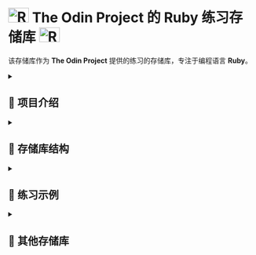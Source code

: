 # <img src="https://cdn-icons-png.flaticon.com/128/82/82667.png" alt="React Logo" width="42" height="30" /> The Odin Project 的 Ruby 练习存储库 <img src="https://cdn-icons-png.flaticon.com/128/82/82667.png" alt="React Logo" width="42" height="30" />

该存储库作为 **The Odin Project** 提供的练习的存储库，专注于编程语言 **Ruby**。

<details>
  <summary><h2>📖 项目介绍</h2></summary>

  **The Odin Project** 是一个教育平台，提供完整的网络开发课程。该存储库旨在跟踪和存储在 Ruby 编程语言课程中提出的实践练习。每个练习都是一个练习和提高编程技能的机会。

</details>

<details>
  <summary><h2>📁 存储库结构</h2></summary>

  存储库按主题文件夹组织，每个文件夹代表课程的一个特定部分或模块。在每个文件夹中，您会找到提议的练习，以及相关的源代码、解决方案或任何其他重要信息。

  ### 存储库文件夹

  - **basic_ruby_projects**: 基础 Ruby 项目，涵盖基本概念和方法。
    - 示例：实现冒泡排序方法 (`#bubble_sort`):
  
      ```ruby
      def bubble_sort(array)
        max_index = array.length - 1
        (0..max_index - 1).each do |index|
          (index + 1..max_index).each do |index_2|
            number_1 = array[index]
            number_2 = array[index_2]
            if number_1 > number_2
              intermediate = number_1
              array[index] = number_2
              array[index_2] = intermediate
            end
          end
        end
        array
      end

      p bubble_sort([4, 3, 78, 2, 0, 2])
      ```

  - **mastermind**: Mastermind 游戏的实现，应用逻辑和控制流的概念。
  
  - **poo**: 专注于面向对象编程的练习，包括类和对象的创建。

  - **tic_tac_toe**: 实现井字棋游戏，应用游戏逻辑和交互性概念。

</details>

<details>
  <summary><h2>📝 练习示例</h2></summary>

  下面是一些包含在存储库中的练习示例：

  1. **凯撒密码**: 实现一个方法，将凯撒密码应用于字符串。

      ```ruby
      def caesar_cipher(phrase, displacement)
        phrase_array = phrase.split(' ')
        final_array = []
        phrase_array.each do |word|
          intermediate_array = []
          word.split('').each do |letter| 
            num = letter.ord
            if letter.match(/[A-Z|a-z]/)
              if num.between?(65, 90)
                tot = num + displacement
                tot > 90 ? tot = (tot - 90) + 64 : tot
                intermediate_array << tot.chr
              else
                tot = num + displacement
                tot > 122 ? tot = (tot - 122) + 97 : tot
                intermediate_array << tot.chr
              end
            else
              intermediate_array << letter
            end
          end
          final_array << intermediate_array.join('')
        end
        final_array.join(' ')
      end

      p caesar_cipher("What a string!", 5)
      ```

  2. **股票选择**: 确定最佳的买入和卖出日期的方法，以最大化利润。

      ```ruby
      def stock_picker(stock_prices)
        day_buy = 0
        day_sale = 0
        profit = 0
        stock_prices.each_with_index do |price, index|
          (index + 1..stock_prices.length - 1).each do |index_2|
            price_2 = stock_prices[index_2]
            subtraction = price_2 - price
            if subtraction.positive? && subtraction > profit
              day_buy = index
              day_sale = index_2
              profit = subtraction
            end
          end
        end
        [day_buy, day_sale]
      end

      p stock_picker([17, 3, 6, 9, 15, 8, 6, 1, 10])
      ```

</details>

<details>
  <summary><h2>🔗 其他存储库</h2></summary>

  - 🎥 [Rails Movie](https://github.com/SamuelRocha91/rails_movies_catalog/blob/main/README_zh.md)

</details>
